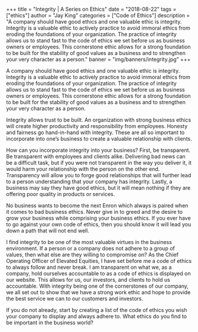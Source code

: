 +++
title = "Integrity | A Series on Ethics"
date = "2018-08-22"
tags = ["ethics"]
author = "Jay King"
categories = ["Code of Ethics"]
description = "A company should have good ethics and one valuable ethic is integrity. Integrity is a valuable ethic to actively practice to avoid immoral ethics from eroding the foundations of your organization. The practice of integrity allows us to stand fast to the code of ethics we set before us as business owners or employees. This cornerstone ethic allows for a strong foundation to be built for the stability of good values as a business and to strengthen your very character as a person."
banner = "img/banners/integrity.jpg"
+++

A company should have good ethics and one valuable ethic is integrity. Integrity is a valuable ethic to actively practice to avoid immoral ethics from eroding the foundations of your organization. The practice of integrity allows us to stand fast to the code of ethics we set before us as business owners or employees. This cornerstone ethic allows for a strong foundation to be built for the stability of good values as a business and to strengthen your very character as a person.

Integrity allows trust to be built. An organization with strong business ethics will create higher productivity and responsibility from employees. Honesty and fairness go hand-in-hand with integrity. These are all so important to incorporate into one’s business to create a valuable relationship with clients.

How can you incorporate integrity into your business? First, be transparent. Be transparent with employees and clients alike. Delivering bad news can be a difficult task, but if you were not transparent in the way you deliver it, it would harm your relationship with the person on the other end. Transparency will allow you to forge good relationships that will further lead to a person understanding that your company has integrity. Lastly, a business may say they have good ethics, but it will mean nothing if they are offering poor quality in products or services.

No business wants to become the next Enron which always is paired when it comes to bad business ethics. Never give in to greed and the desire to grow your business while comprising your business ethics. If you ever have to go against your own code of ethics, then you should know it will lead you down a path that will not end well.

I find integrity to be one of the most valuable virtues in the business environment. If a person or a company does not adhere to a group of values, then what else are they willing to compromise on? As the Chief Operating Officer of Elevated Equities, I have set before me a code of ethics to always follow and never break. I am transparent on what we, as a company, hold ourselves accountable to as a code of ethics is displayed on our website. This allows for us, our investors, and clients to hold us accountable. With integrity being one of the cornerstones of our company, we all set out to show that we have a strong work ethic and hope to provide the best service we can to our customers and investors.

If you do not already, start by creating a list of the code of ethics you wish your company to display and always adhere to. What ethics do you find to be important in the business world?
